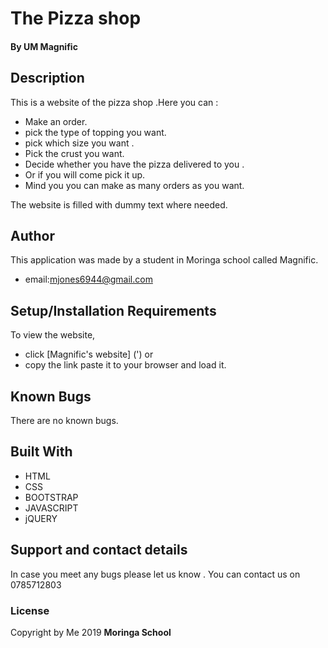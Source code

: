 # The Pizza shop

#### By **UM Magnific**

## Description
This is a website of the pizza shop .Here you  can :

* Make an order.
* pick the type of topping you want.
* pick which size you want .
* Pick the crust you want.
* Decide whether you have the pizza delivered to you .
* Or if you will come pick it up.
* Mind you you can make as many orders as you want.

The website is filled with dummy text where needed. 

## Author
This application was made by a student in Moringa school called Magnific.
* email:mjones6944@gmail.com

## Setup/Installation Requirements

To view the website, 
* click [Magnific's website]
(')
or 
* copy the link  paste it to your browser and load it.  


## Known Bugs

There are no known bugs.

## Built With

* HTML
* CSS
* BOOTSTRAP
* JAVASCRIPT
* jQUERY

## Support and contact details
In case you meet any bugs please let us know .
You can contact us on 0785712803

### License
Copyright by Me 2019 **Moringa School**


